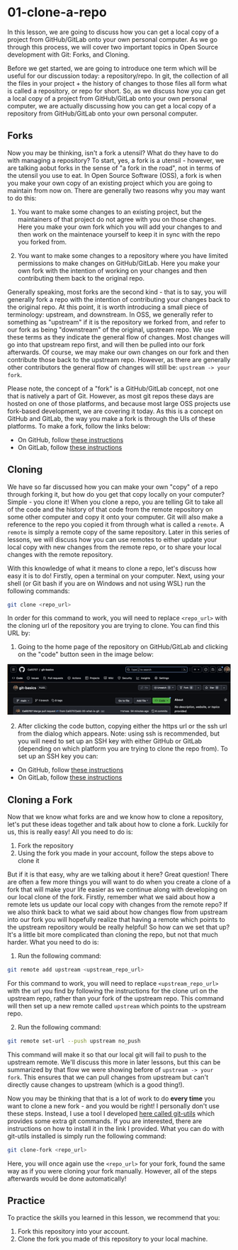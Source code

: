 # 01-clone-a-repo

In this lesson, we are going to discuss how you can get a local copy of a project from GitHub/GitLab onto your own personal computer. 
As we go through this process, we will cover two important topics in Open Source development with Git: Forks, and Cloning.

Before we get started, we are going to introduce one term which will be useful for our discussion today: a repository/repo. In git, the collection
of all the files in your project + the history of changes to those files all form what is called a repository, or repo for short. So, as we discuss
how you can get a local copy of a project from GitHub/GitLab onto your own personal computer, we are actually discussing how you can get a local copy
of a repository from GitHub/GitLab onto your own personal computer.

## Forks

Now you may be thinking, isn't a fork a utensil? What do they have to do with managing a repository? To start, yes, a fork is a utensil - however,
we are talking aobut forks in the sense of "a fork in the road", not in terms of the utensil you use to eat. In Open Source Software (OSS), a fork is when you
make your own copy of an existing project which you are going to maintain from now on. There are generally two reasons why you may want to do this:

1. You want to make some changes to an existing project, but the maintainers of that project do not agree with you on those changes. Here you make your own fork
which you will add your changes to and then work on the maintenace yourself to keep it in sync with the repo you forked from.

2. You want to make some changes to a repository where you have limited permissions to make changes on GitHub/GitLab. Here you make your own
fork with the intention of working on your changes and then contributing them back to the original repo.

Generally speaking, most forks are the second kind - that is to say, you will generally fork a repo with the intention of contributing your changes back to the original repo.
At this point, it is worth introducing a small piece of terminology: upstream, and downstream. In OSS, we generally refer to something as "upstream" if it is the repository
we forked from, and refer to our fork as being "downstream" of the original, upstream repo. We use these terms as they indicate the general flow of changes. Most changes will
go into that upstream repo first, and will then be pulled into our fork afterwards. Of course, we may make our own changes on our fork and then contribute those back to the upstream
repo. However, as there are generally other contributors the general flow of changes will still be: `upstream -> your fork`. 

Please note, the concept of a "fork" is a GitHub/GitLab concept, not one that is natively a part of Git. However, as most git repos these days are hosted on one of those platforms,
and because most large OSS projects use fork-based development, we are covering it today. As this is a concept on GitHub and GitLab, the way you make a fork is through the UIs of
these platforms. To make a fork, follow the links below:

- On GitHub, follow [these instructions](https://docs.github.com/en/get-started/quickstart/fork-a-repo)
- On GitLab, follow [these instructions](https://docs.gitlab.com/ee/user/project/repository/forking_workflow.html)

## Cloning 

We have so far discussed how you can make your own "copy" of a repo through forking it, but how do you get that copy locally on your computer? Simple - you clone it!
When you clone a repo, you are telling Git to take all of the code and the history of that code from the remote repository on some other computer and copy it onto your computer.
Git will also make a reference to the repo you copied it from through what is called a `remote`. A `remote` is simply a remote copy of the same repository. Later in this series of
lessons, we will discuss how you can use remotes to either update your local copy with new changes from the remote repo, or to share your local changes with the remote repository.

With this knowledge of what it means to clone a repo, let's discuss how easy it is to do! Firstly, open a terminal on your computer. Next, using your shell (or Git bash if you are
on Windows and not using WSL) run the following commands:

```bash
git clone <repo_url>
```
In order for this command to work, you will need to replace `<repo_url>` with the cloning url of the repository you are trying to clone. You can find this URL by:

1. Going to the home page of the repository on GitHub/GitLab and clicking on the "code" button seen in the image below:

![](./images/code-button.png)

2. After clicking the code button, copying either the https url or the ssh url from the dialog which appears. Note: using ssh is recommended, but you will need to set up an SSH key
with either GitHub or GitLab (depending on which platform you are trying to clone the repo from). To set up an SSH key you can:

- On GitHub, follow [these instructions](https://docs.github.com/en/authentication/connecting-to-github-with-ssh/adding-a-new-ssh-key-to-your-github-account)
- On GitLab, follow [these instructions](https://docs.gitlab.com/ee/user/ssh.html)

## Cloning a Fork

Now that we know what forks are and we know how to clone a repository, let's put these ideas together and talk about how to clone a fork. Luckily for us, this is really easy!
All you need to do is:

1. Fork the repository
2. Using the fork you made in your account, follow the steps above to clone it

But if it is that easy, why are we talking about it here? Great question! There are often a few more things you will want to do when you create a clone of a fork that will
make your life easier as we continue along with developing on our local clone of the fork. Firstly, remember what we said about how a remote lets us update our local copy
with changes from the remote repo? If we also think back to what we said about how changes flow from upstream into our fork you will hopefully realize that having a remote
which points to the upstream repository would be really helpful! So how can we set that up? It's a little bit more complicated than cloning the repo, but not that much harder.
What you need to do is:

1. Run the following command:

```bash
git remote add upstream <upstream_repo_url>
```

For this command to work, you will need to replace `<upstream_repo_url>` with the url you find by following the instructions for the clone url on the upstream repo, rather than your
fork of the upstream repo. This command will then set up a new remote called `upstream` which points to the upstream repo.

2. Run the following command:

```bash
git remote set-url --push upstream no_push
```

This command will make it so that our local git will fail to push to the upstream remote. We'll discuss this more in later lessons, but this can be summarized by that flow we were
showing before of `upstream -> your fork`. This ensures that we can pull changes from upstream but can't directly cause changes to upstream (which is a good thing!).

Now you may be thinking that that is a lot of work to do __every time__ you want to clone a new fork - and you would be right! I personally don't use these steps. Instead,
I use a tool I developed [here called git-utils](https://github.com/Cali0707/git-utils) which provides some extra git commands. If you are interested, there are instructions on how to install
it in the link I provided. What you can do with git-utils installed is simply run the following command:

```bash
git clone-fork <repo_url>
````

Here, you will once again use the `<repo_url>` for your fork, found the same way as if you were cloning your fork manually. However, all of the steps afterwards would be done automatically!

## Practice

To practice the skills you learned in this lesson, we recommend that you:

1. Fork this repository into your account.
2. Clone the fork you made of this repository to your local machine.

